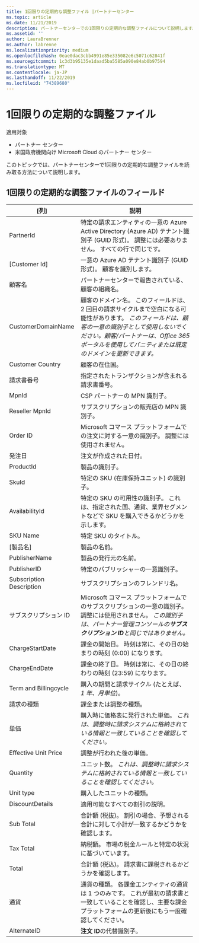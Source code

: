 ```yaml
---
title: 1回限りの定期的な調整ファイル |パートナーセンター
ms.topic: article
ms.date: 11/21/2019
description: パートナーセンターでの1回限りの定期的な調整ファイルについて説明します。
ms.assetid: ''
author: LauraBrenner
ms.author: labrenne
ms.localizationpriority: medium
ms.openlocfilehash: 0eae0dac3cbb4991e85e335082e6c5071c62841f
ms.sourcegitcommit: 1c3d3b95135e1daad5ba5585a090e84ab0b97594
ms.translationtype: MT
ms.contentlocale: ja-JP
ms.lasthandoff: 11/22/2019
ms.locfileid: "74389680"
---
```

# <a name="one-time-and-recurring-reconciliation-files"></a>1回限りの定期的な調整ファイル

適用対象

- パートナー センター
- 米国政府機関向け Microsoft Cloud のパートナー センター

このトピックでは、パートナーセンターで1回限りの定期的な調整ファイルを読み取る方法について説明します。

## <a name="fields-in-one-time-and-recurring-reconciliation-files"></a>1回限りの定期的な調整ファイルのフィールド

| [列] | 説明 |
| ------ | ----------- |
| PartnerId | 特定の請求エンティティの一意の Azure Active Directory (Azure AD) テナント識別子 (GUID 形式)。 調整には必要ありません。 すべての行で同じです。 |
| [Customer Id] | 一意の Azure AD テナント識別子 (GUID 形式)。 顧客を識別します。 |
| 顧客名 | パートナーセンターで報告されている、顧客の組織名。 |
| CustomerDomainName | 顧客のドメイン名。 このフィールドは、2 回目の請求サイクルまで空白になる可能性があります。 *このフィールドは、顧客の一意の識別子として使用しないでください。顧客/パートナーは、Office 365 ポータルを使用してバニティまたは既定のドメインを更新できます。* |
| Customer Country | 顧客の在住国。 |
| 請求書番号 | 指定されたトランザクションが含まれる請求書番号。 |
| MpnId | CSP パートナーの MPN 識別子。 |
| Reseller MpnId | サブスクリプションの販売店の MPN 識別子。 |
| Order ID | Microsoft コマース プラットフォームでの注文に対する一意の識別子。 調整には使用されません。 |
| 発注日 | 注文が作成された日付。 |
| ProductId | 製品の識別子。 |
| SkuId | 特定の SKU (在庫保持ユニット) の識別子。 |
| AvailabilityId | 特定の SKU の可用性の識別子。 これは、指定された国、通貨、業界セグメントなどで SKU を購入できるかどうかを示します。 |
| SKU Name | 特定 SKU のタイトル。 |
| [製品名] | 製品の名前。 |
| PublisherName | 製品の発行元の名前。
| PublisherID | 特定のパブリッシャーの一意識別子。 |
| Subscription Description | サブスクリプションのフレンドリ名。 |
| サブスクリプション ID | Microsoft コマース プラットフォームでのサブスクリプションの一意の識別子。 調整には使用されません。 *この識別子は、パートナー管理コンソールの**サブスクリプション ID**と同じではありません。* |
| ChargeStartDate | 課金の開始日。 時刻は常に、その日の始まりの時刻 (0:00) になります。 |
| ChargeEndDate | 課金の終了日。 時刻は常に、その日の終わりの時刻 (23:59) になります。 |
| Term and Billingcycle | 購入の期間と請求サイクル (たとえば、 *1 年、月単位*)。 |
| 請求の種類 | 課金または調整の種類。 |
| 単価 | 購入時に価格表に発行された単価。 *これは、調整時に請求システムに格納されている情報と一致していることを確認してください。* |
| Effective Unit Price | 調整が行われた後の単価。 |
| Quantity | ユニット数。 *これは、調整時に請求システムに格納されている情報と一致していることを確認してください。* |
| Unit type | 購入したユニットの種類。 |
| DiscountDetails | 適用可能なすべての割引の説明。 |
| Sub Total | 合計額 (税抜)。 割引の場合、予想される合計に対して小計が一致するかどうかを確認します。 |
| Tax Total | 納税額。 市場の税金ルールと特定の状況に基づいています。 |
| Total | 合計額 (税込)。 請求書に課税されるかどうかを確認します。 |
| 通貨 | 通貨の種類。 各課金エンティティの通貨は 1 つのみです。 これが最初の請求書と一致していることを確認し、主要な課金プラットフォームの更新後にもう一度確認してください。 |
| AlternateID | **注文 ID**の代替識別子。 |
